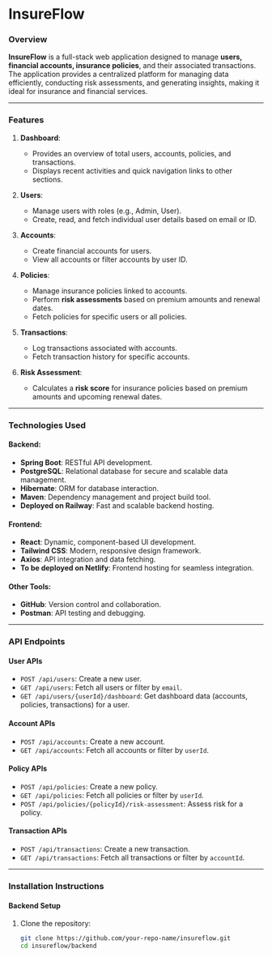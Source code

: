 # **InsureFlow**

### **Overview**
**InsureFlow** is a full-stack web application designed to manage **users, financial accounts, insurance policies**, and their associated transactions. The application provides a centralized platform for managing data efficiently, conducting risk assessments, and generating insights, making it ideal for insurance and financial services.

---

### **Features**
1. **Dashboard**:
   - Provides an overview of total users, accounts, policies, and transactions.
   - Displays recent activities and quick navigation links to other sections.

2. **Users**:
   - Manage users with roles (e.g., Admin, User).
   - Create, read, and fetch individual user details based on email or ID.

3. **Accounts**:
   - Create financial accounts for users.
   - View all accounts or filter accounts by user ID.

4. **Policies**:
   - Manage insurance policies linked to accounts.
   - Perform **risk assessments** based on premium amounts and renewal dates.
   - Fetch policies for specific users or all policies.

5. **Transactions**:
   - Log transactions associated with accounts.
   - Fetch transaction history for specific accounts.

6. **Risk Assessment**:
   - Calculates a **risk score** for insurance policies based on premium amounts and upcoming renewal dates.

---

### **Technologies Used**

#### **Backend**:
- **Spring Boot**: RESTful API development.
- **PostgreSQL**: Relational database for secure and scalable data management.
- **Hibernate**: ORM for database interaction.
- **Maven**: Dependency management and project build tool.
- **Deployed on Railway**: Fast and scalable backend hosting.

#### **Frontend**:
- **React**: Dynamic, component-based UI development.
- **Tailwind CSS**: Modern, responsive design framework.
- **Axios**: API integration and data fetching.
- **To be deployed on Netlify**: Frontend hosting for seamless integration.

#### **Other Tools**:
- **GitHub**: Version control and collaboration.
- **Postman**: API testing and debugging.

---

### **API Endpoints**

#### **User APIs**
- `POST /api/users`: Create a new user.
- `GET /api/users`: Fetch all users or filter by `email`.
- `GET /api/users/{userId}/dashboard`: Get dashboard data (accounts, policies, transactions) for a user.

#### **Account APIs**
- `POST /api/accounts`: Create a new account.
- `GET /api/accounts`: Fetch all accounts or filter by `userId`.

#### **Policy APIs**
- `POST /api/policies`: Create a new policy.
- `GET /api/policies`: Fetch all policies or filter by `userId`.
- `POST /api/policies/{policyId}/risk-assessment`: Assess risk for a policy.

#### **Transaction APIs**
- `POST /api/transactions`: Create a new transaction.
- `GET /api/transactions`: Fetch all transactions or filter by `accountId`.

---

### **Installation Instructions**

#### **Backend Setup**
1. Clone the repository:
   ```bash
   git clone https://github.com/your-repo-name/insureflow.git
   cd insureflow/backend
